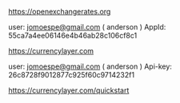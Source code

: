 
https://openexchangerates.org

user: jomoespe@gmail.com ( anderson )
AppId: 55ca7a4ee06146e4b46ab28c106cf8c1


https://currencylayer.com

user: jomoespe@gmail.com ( anderson )
Api-key: 26c8728f9012877c925f60c9714232f1

https://currencylayer.com/quickstart